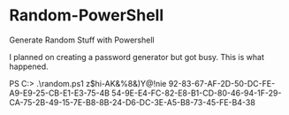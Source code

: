 # Random-PowerShell
Generate Random Stuff with Powershell

I planned on creating a password generator but got busy. This is what happened.

PS C:\> .\random.ps1
z$hi-AK&%8&)Y@!nie
92-83-67-AF-2D-50-DC-FE-A9-E9-25-CB-E1-E3-75-4B
54-9E-E4-FC-82-E8-B1-CD-80-46-94-1F-29-CA-75-2B-49-15-7E-B8-8B-24-D6-DC-3E-A5-B8-73-45-FE-B4-38
